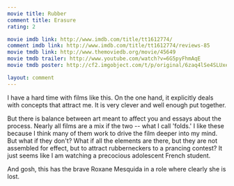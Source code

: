 ```yaml
---
movie title: Rubber
comment title: Erasure
rating: 2

movie imdb link: http://www.imdb.com/title/tt1612774/
comment imdb link: http://www.imdb.com/title/tt1612774/reviews-85
movie tmdb link: http://www.themoviedb.org/movie/45649
movie tmdb trailer: http://www.youtube.com/watch?v=6G5pyFhmAqE
movie tmdb poster: http://cf2.imgobject.com/t/p/original/6zaq4lSe4SLUxeSMkjk29CBmqrD.jpg

layout: comment
---
```


I have a hard time with films like this. On the one hand, it explicitly deals with concepts that attract me. It is very clever and well enough put together. 

But there is balance between art meant to affect you and essays about the process. Nearly all films are a mix if the two -- what I call 'folds.' I like these because I think many of them work to drive the film deeper into my mind. But what if they don't? What if all the elements are there, but they are not assembled for effect, but to attract rubberneckers to a prancing contest? It just seems like I am watching a precocious adolescent French student.

And gosh, this has the brave Roxane Mesquida in a role where clearly she is lost.